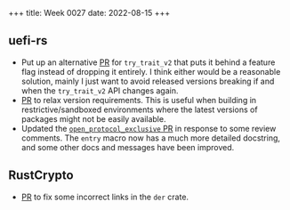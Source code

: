 +++
title: Week 0027
date: 2022-08-15
+++

## uefi-rs

* Put up an alternative
  [PR](https://github.com/rust-osdev/uefi-rs/pull/481) for
  `try_trait_v2` that puts it behind a feature flag instead of dropping
  it entirely. I think either would be a reasonable solution, mainly I
  just want to avoid released versions breaking if and when the
  `try_trait_v2` API changes again.
* [PR](https://github.com/rust-osdev/uefi-rs/pull/482) to relax version
  requirements. This is useful when building in restrictive/sandboxed
  environments where the latest versions of packages might not be easily
  available.
* Updated the [`open_protocol_exclusive`
  PR](https://github.com/rust-osdev/uefi-rs/pull/478) in response to
  some review comments. The `entry` macro now has a much more detailed
  docstring, and some other docs and messages have been improved.

## RustCrypto

* [PR](https://github.com/RustCrypto/formats/pull/702) to fix some
  incorrect links in the `der` crate.
